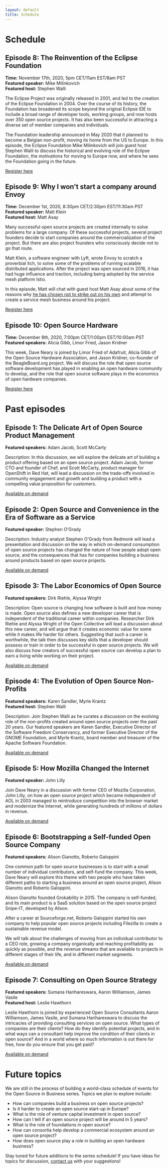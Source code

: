 ```yaml
---
layout: default
title: Schedule
---
```


# Schedule

## Episode 8: The Reinvention of the Eclipse Foundation

**Time:** November 17th, 2020, 5pm CET/11am EST/8am PST  
**Featured speaker:** Mike Milinkovich  
**Featured host:** Stephen Walli  

The Eclipse Project was originally released in 2001, and led to the
creation of the Eclipse Foundation in 2004. Over the course of its
history, the Foundation has broadened its scope beyond the original
Eclipse IDE to include a broad range of developer tools, working
groups, and  now hosts over 350 open source projects. It has also
been successful in attracting a diverse set of member companies and
individuals.

The Foundation leadership announced in May 2020 that it planned to
become a Belgian non-profit, moving its home from the US to Europe.
In this episode, the Eclipse Foundation Mike Milinkovich will join
guest host Stephen Walli to discuss the historical and evolving
role of the Eclipse Foundation, the motivations for moving to
Europe now, and where he sees the Foundation going in the future.

[Register here](https://www.crowdcast.io/e/osbusiness8)

## Episode 9: Why I won't start a company around Envoy

**Time:** December 1st, 2020, 8:30pm CET/2:30pm EST/11:30am PST  
**Featured speaker:** Matt Klein  
**Featured host:** Matt Asay  

Many successful open source projects are created internally to
solve problems for a large company. Of these successful projects,
several project founders decide to start companies around the
commercialization of the project. But there are also project
founders who consciously decide not to go that route. 

Matt Klein, a software engineer with Lyft, wrote Envoy to scratch
a proverbial itch, to solve some of the problems of running
scalable distributed applications. After the project was open
sourced in 2016, it has had huge influence and traction,
including being adopted by the service mesh platform Istio.

In this episode, Matt will chat with guest host Matt Asay about
some of the reasons why [he has chosen not to strike out on his
own](https://medium.com/@mattklein123/optimizing-impact-why-i-will-not-start-an-envoy-platform-company-8904286658cb)
and attempt to create a service mesh business around his project. 

[Register here](https://www.crowdcast.io/e/osbusiness9)

## Episode 10: Open Source Hardware

**Time:** December 8th, 2020, 7:00pm CET/1:00pm EST/10:00am PST  
**Featured speakers:** Alicia Gibb, Limor Fried, Jason Kridner  

This week, Dave Neary is joined by Limor Fried of Adafruit, Alicia
Gibb of the Open Source Hardware Association, and Jason Kridner,
co-founder of the BeagleBoard.org project. We will discuss the
role that open source software development has played in enabling
an open hardware community to develop, and the role that open
source software plays in the economics of open hardware companies. 

[Register here](https://www.crowdcast.io/e/osbusiness10)

# Past episodes

## Episode 1: The Delicate Art of Open Source Product Management

**Featured speakers:** Adam Jacob, Scott McCarty  

Description: In this discussion, we will explore the delicate art of building a product
offering based on an open source project. Adam Jacob, former CTO and founder of Chef,
and Scott McCarty, product manager for OpenShift in Red Hat, will lead a discussion on
the trade-offs involved in community engagement and growth and building a product with
a compelling value proposition for customers.

[Available on demand](https://www.crowdcast.io/e/osbusiness1)

## Episode 2: Open Source and Convenience in the Era of Software as a Service

**Featured speaker:** Stephen O'Grady  

Description: Industry analyst Stephen O'Grady from Redmonk will lead a presentation and
discussion on the way in which on-demand consumption of open source projects has changed
the nature of how people adopt open source, and the consequences that has for companies
building a business around products based on open source projects.

[Available on demand](https://www.crowdcast.io/e/osbusiness2)

## Episode 3: The Labor Economics of Open Source

**Featured speakers:** Dirk Riehle, Alyssa Wright  

Description: Open source is changing how software is built and how money is made. Open
source also defines a new developer career that is independent of the traditional career
within companies. Researcher Dirk Riehle and Alyssa Wright of the Open Collective will
lead a discussion about this new career, and will argue that it creates economic value
for some while it makes life harder for others. Suggesting that such a career is
worthwhile, the talk then discusses key skills that a developer should possess or train
in order to be successful in open source projects. We will also discuss how creators of
successful open source can develop a plan to earn a living while working on their
project. 

[Available on demand](https://www.crowdcast.io/e/osbusiness3)

## Episode 4: The Evolution of Open Source Non-Profits

**Featured speakers:** Karen Sandler, Myrle Krantz  
**Featured host:** Stephen Walli  

Description: Join Stephen Walli as he curates a discussion on the evolving role of
the non-profits created around open source projects over the past 20 years. Our
featured speakers are Karen Sandler, Executive Director of the Software Freedom
Conservancy, and former Executive Director of the GNOME Foundation, and Myrle Krantz,
board member and treasurer of the Apache Software Foundation.

[Available on demand](https://www.crowdcast.io/e/osbusiness4)

## Episode 5: How Mozilla Changed the Internet

**Featured speaker:** John Lilly  

Join Dave Neary in a discussion with former CEO of Mozilla Corporation, John
Lilly, on how an open source project which became independent of AOL in 2003
managed to reintroduce competition into the browser market and modernize the
Internet, while generating hundreds of millions of dollars in revenue.

[Available on demand](https://www.crowdcast.io/e/osbusiness5)

## Episode 6: Bootstrapping a Self-funded Open Source Company

**Featured speakers:** Alison Gianotto, Roberto Galoppini  

One common path for open source businesses is to start with a small number of
individual contributors, and self-fund the company. This week, Dave Neary will
explore this theme with two people who have taken different paths to starting a
business around an open source project, Alison Gianotto and Roberto Galoppini.

Alison Gianotto founded Grokability in 2015. The company is self-funded, and
its main product is a SaaS solution based on the open source project Snipe-IT,
developed by Alison.

After a career at Sourceforge.net, Roberto Galoppini started his own company
to help popular open source projects including Filezilla to create a
sustainable revenue model.

We will talk about the challenges of moving from an individual contributor to
a CEO role, growing a company organically and reaching profitability as
quickly as possible, and the revenue streams that are available to projects
in different stages of their life, and in different market segments.

[Available on demand](https://www.crowdcast.io/e/osbusiness6)

## Episode 7: Consulting on Open Source Strategy

**Featured speakers:** Sumana Harihareswara, Aaron Williamson, James Vasile  
**Featured host:** Leslie Hawthorn  

Leslie Hawthorn is joined by experienced Open Source Consultants Aaron
Williamson, James Vasile, and Sumana Harihareswara to discuss the intricacies
of providing consulting services on open source. What types of companies are
their clients? How do they identify potential projects, and in what ways can
a consultant help improve the condition of their clients in open source? And
in a world where so much information is out there for free, how do you ensure
that you get paid?

[Available on demand](https://www.crowdcast.io/e/osbusiness7)


# Future topics
We are still in the process of building a world-class schedule of events for the Open Source in Business series. Topics we plan to explore include:

* How can companies build a business on open source projects?
* Is it harder to create an open source start-up in Europe?
* What is the role of venture capital investment in open source?
* How can I tell if an open source project will be around in 5 years?
* What is the role of foundations in open source?
* How can consortia help develop a commercial ecosystem around an open source project?
* How does open source play a role in building an open hardware business?

Stay tuned for future additions to the series schedule! If you have ideas for topics for discussion, [contact us](mailto:dneary@redhat.com) with your suggestions!
